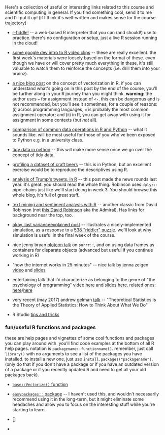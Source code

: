 
Here's a collection of useful or interesting links related to this course and scientific computing in general. If you find something cool, send it to me and I'll put it up! (if I think it's well-written and makes sense for the course trajectory)

* [r-fiddle!](http://www.r-fiddle.org/#/) -- a web-based R interpreter that you can (and should!) use to practice. there's no configuration or setup, just a live R session running in the cloud!

* [some google dev intro to R video clips](https://www.youtube.com/playlist?list=PLOU2XLYxmsIK9qQfztXeybpHvru-TrqAP) -- these are really excellent. the first week's materials were loosely based on the format of these. even though we have or will cover pretty much everything in these, it's still valuable to watch them to reinforce the concepts (i.e. drill them into your brainz).

* [a nice blog post](http://alyssafrazee.com/vectorization.html) on the concept of vectorization in R. if you can understand what's going on in this post by the end of the course, you'll be further along in your R journey than you might think. **warning**: the author uses `=` for assignment instead of `<-`. this can be dangerous and is not recommended, but you'll see it sometimes, for a couple of reasons: (i) across programming languages, `=` is probably the most common assignment operator; and (ii) in R, you can get away with using it for assignment in some contexts (but *not* all). 


* [comparison of common data operations in R and Python](https://www.dataquest.io/blog/python-vs-r/) -- what it sounds like. will be most useful for those of you who've been exposed to Python e.g. in a university class.

* [tidy data in python](http://www.jeannicholashould.com/tidy-data-in-python.html) -- this will make more sense once we go over the concept of tidy data.

* [profiling a dataset of craft beers](http://www.jeannicholashould.com/profiling-a-dataset-of-craft-beers.html) -- this is in Python, but an excellent exercise would be to reproduce the descriptives using R.

* [analysis of Trump's tweets, in R](http://varianceexplained.org/r/trump-tweets/) -- this post made the news rounds last year. it's great. you should read the whole thing. Robinson uses `dplyr::` pipe-chains just like we'll start doing in week 3. You should browse this whole blog, it's full of great stuff.


* [text mining and sentiment analysis with R](http://varianceexplained.org/r/yelp-sentiment/) -- another classic from David Robinson (not [this David Robinson](https://en.wikipedia.org/wiki/David_Robinson_(basketball)) aka the Admiral). Has links for background near the top, too.


* [okay, last varianceexplained post](http://varianceexplained.org/r/board-game-simulation/) -- illustrates a nicely-implemented simulation, as a response to a [538 "riddler" puzzle](https://fivethirtyeight.com/features/can-you-survive-this-deadly-board-game/). we'll look at why simulation is useful in the final week of the course.

* nice jenny bryan [plotcon talk](https://www.youtube.com/watch?v=4MfUCX_KpdE) on `purrr::`, and on using data frames as containers for disparate objects (advanced but useful if you continue working in R)

* "how the internet works in 25 minutes" -- nice talk by jenna zeigen [video](https://www.youtube.com/watch?v=yK5G4VnMGpo) and [slides](http://jenna.is/slides/server-farm-to-table-annotated.pdf)

* entertaining talk that i'd characterize as belonging to the genre of "the psychology of programming" [video here](https://www.youtube.com/watch?v=Lv29oYa7ENg) and [slides here](http://jenna.is/slides/rejectjs.pdf). related ones: [here](http://jenna.is/slides/at-jsconfis.pdf)/[here](https://www.youtube.com/watch?v=XNfpnCLbRmc) 

* very recent (may 2017) andrew gelman [talk](https://www.youtube.com/watch?v=cuE9eHSbjNI) -- "Theoretical Statistics is the Theory of Applied Statistics: How to Think About What We Do"

* R Studio [tips and tricks](https://www.youtube.com/watch?v=kuSQgswZdr8)

### fun/useful R functions and packages

these are help pages and vignettes of some cool functions and packages you can play around with. you'll find code examples at the bottom of all R help pages. notation is `packagename::functionname()`. remember, just call `library()` with no arguments to see a list of the packages you have installed. to install a new one, just use `install.packages("packagename")`. (only do that if you don't have a package or if you have an outdated version of a package or if you recently updated R and need to get all your old packages back).

* [`base::Vectorize()` function](https://stat.ethz.ch/R-manual/R-devel/library/base/html/Vectorize.html)

* [`easypackages::` package](https://cran.r-project.org/web/packages/easypackages/README.html) -- I haven't used this, and wouldn't necessarily recommend using it in the long-term, but it might eliminate some headaches and allow you to focus on the interesting stuff while you're starting to learn.
 

* []

* 

